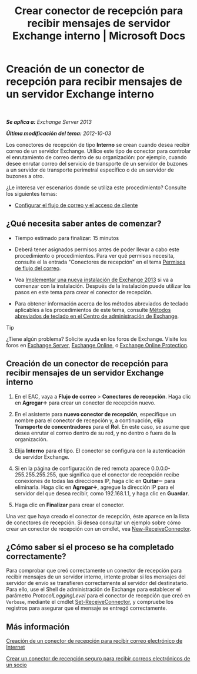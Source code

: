 ﻿---
title: 'Crear conector de recepción para recibir mensajes de servidor Exchange interno | Microsoft Docs'
TOCTitle: Creación de un conector de recepción para recibir mensajes de un servidor Exchange interno
ms:assetid: 546cead9-7a2d-4332-a5f6-35343d56c619
ms:mtpsurl: https://technet.microsoft.com/es-es/library/JJ657448(v=EXCHG.150)
ms:contentKeyID: 49895632
ms.date: 04/23/2018
mtps_version: v=EXCHG.150
ms.translationtype: HT
---

# Creación de un conector de recepción para recibir mensajes de un servidor Exchange interno

 

_**Se aplica a:** Exchange Server 2013_

_**Última modificación del tema:** 2012-10-03_

Los conectores de recepción de tipo **Interno** se crean cuando desea recibir correo de un servidor Exchange. Utilice este tipo de conector para controlar el enrutamiento de correo dentro de su organización: por ejemplo, cuando desee enrutar correo del servicio de transporte de un servidor de buzones a un servidor de transporte perimetral específico o de un servidor de buzones a otro.

¿Le interesa ver escenarios donde se utiliza este procedimiento? Consulte los siguientes temas:

  - [Configurar el flujo de correo y el acceso de cliente](configure-mail-flow-and-client-access-exchange-2013-help.md)

## ¿Qué necesita saber antes de comenzar?

  - Tiempo estimado para finalizar: 15 minutos

  - Deberá tener asignados permisos antes de poder llevar a cabo este procedimiento o procedimientos. Para ver qué permisos necesita, consulte el la entrada "Conectores de recepción" en el tema [Permisos de flujo del correo](mail-flow-permissions-exchange-2013-help.md).

  - Vea [Implementar una nueva instalación de Exchange 2013](deploy-a-new-installation-of-exchange-2013-exchange-2013-help.md) si va a comenzar con la instalación. Después de la instalación puede utilizar los pasos en este tema para crear el conector de recepción.

  - Para obtener información acerca de los métodos abreviados de teclado aplicables a los procedimientos de este tema, consulte [Métodos abreviados de teclado en el Centro de administración de Exchange](keyboard-shortcuts-in-the-exchange-admin-center-exchange-online-protection-help.md).


> [!TIP]
> ¿Tiene algún problema? Solicite ayuda en los foros de Exchange. Visite los foros en <A href="https://go.microsoft.com/fwlink/p/?linkid=60612">Exchange Server</A>, <A href="https://go.microsoft.com/fwlink/p/?linkid=267542">Exchange Online</A>, o <A href="https://go.microsoft.com/fwlink/p/?linkid=285351">Exchange Online Protection</A>.



## Creación de un conector de recepción para recibir mensajes de un servidor Exchange interno

1.  En el EAC, vaya a **Flujo de correo** \> **Conectores de recepción**. Haga clic en **Agregar**![Agregar icono](images/JJ218640.c1e75329-d6d7-4073-a27d-498590bbb558(EXCHG.150).gif "Agregar icono") para crear un conector de recepción nuevo.

2.  En el asistente para **nuevo conector de recepción**, especifique un nombre para el conector de recepción y, a continuación, elija **Transporte de concentradores** para el **Rol**. En este caso, se asume que desea enrutar el correo dentro de su red, y no dentro o fuera de la organización.

3.  Elija **Interno** para el tipo. El conector se configura con la autenticación de servidor Exchange.

4.  Si en la página de configuración de red remota aparece 0.0.0.0-255.255.255.255, que significa que el conector de recepción recibe conexiones de todas las direcciones IP, haga clic en **Quitar**![Icono de quitar](images/JJ657492.479b6ced-8d64-4277-a725-f17fea202b28(EXCHG.150).gif "Icono de quitar") para eliminarla. Haga clic en **Agregar**![Agregar icono](images/JJ218640.c1e75329-d6d7-4073-a27d-498590bbb558(EXCHG.150).gif "Agregar icono"), agregue la dirección IP para el servidor del que desea recibir, como 192.168.1.1, y haga clic en **Guardar**.

5.  Haga clic en **Finalizar** para crear el conector.

Una vez que haya creado el conector de recepción, éste aparece en la lista de conectores de recepción. Si desea consultar un ejemplo sobre cómo crear un conector de recepción con un cmdlet, vea [New-ReceiveConnector](https://technet.microsoft.com/es-es/library/bb125139\(v=exchg.150\)).

## ¿Cómo saber si el proceso se ha completado correctamente?

Para comprobar que creó correctamente un conector de recepción para recibir mensajes de un servidor interno, intente probar si los mensajes del servidor de envío se transfieren correctamente al servidor del destinatario. Para ello, use el Shell de administración de Exchange para establecer el parámetro *ProtocolLoggingLevel* para el conector de recepción que creó en `Verbose`, mediante el cmdlet [Set-ReceiveConnector](https://technet.microsoft.com/es-es/library/bb125140\(v=exchg.150\)), y compruebe los registros para asegurar que el mensaje se entregó correctamente.

## Más información

[Creación de un conector de recepción para recibir correo electrónico de Internet](create-a-receive-connector-to-receive-email-from-the-internet-exchange-2013-help.md)

[Crear un conector de recepción seguro para recibir correos electrónicos de un socio](create-a-secure-receive-connector-to-receive-email-from-a-partner-exchange-2013-help.md)

